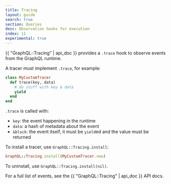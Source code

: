 ```yaml
---
title: Tracing
layout: guide
search: true
section: Queries
desc: Observation hooks for execution
index: 11
experimental: true
---
```


{{ "GraphQL::Tracing" | api_doc }} provides a `.trace` hook to observe events from the GraphQL runtime.

A tracer must implement `.trace`, for example:

```ruby
class MyCustomTracer
  def trace(key, data)
    # do stuff with key & data
    yield
  end
end
```

`.trace` is called with:

- `key`: the event happening in the runtime
- `data`: a hash of metadata about the event
- `&block`: the event itself, it must be `yield`ed and the value must be returned

To install a tracer, use `GraphQL::Tracing.install`:

```ruby
GraphQL::Tracing.install(MyCustomTracer.new)
```

To uninstall, use `GraphQL::Tracing.install(nil)`.

For a full list of events, see the {{ "GraphQL::Tracing" | api_doc }} API docs.
